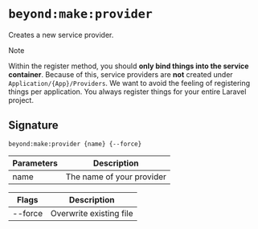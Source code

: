# `beyond:make:provider`
Creates a new service provider. 

> [!NOTE]
> Within the register method, you should **only bind things into the service container**.
> Because of this, service providers are **not** created under `Application/{App}/Providers`. 
> We want to avoid the feeling of registering things per application. You always register things 
> for your entire Laravel project.

## Signature
`beyond:make:provider {name} {--force}`

| Parameters | Description               |
|------------|---------------------------|
| name       | The name of your provider |

| Flags    | Description             |
|----------|-------------------------|
| --force  | Overwrite existing file |
